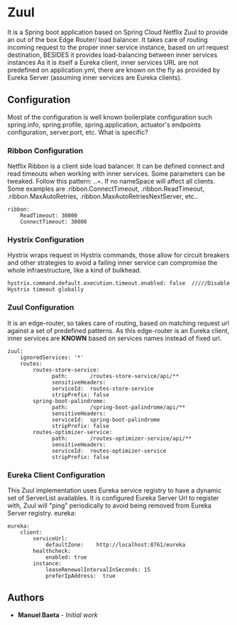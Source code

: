 # Zuul

It is a Spring boot application based on Spring Cloud Netflix Zuul to provide an out of the box Edge Router/ load balancer.
It takes care of routing incoming request to the proper inner service instance, based on url request destination, BESIDES it provides load-balancing between inner services instances
As it is itself a Eureka client, inner services URL are not predefined on application.yml, there are known on the fly as provided by Eureka Server (assuming inner services are Eureka clients). 

## Configuration

Most of the configuration is well known boilerplate configuration such spring.info, spring.profile, spring.application, actuator's endpoints configuration, server.port, etc.
What is specific? 

### Ribbon Configuration
Netflix Ribbon is a client side load balancer. It can be defined connect and read timeouts when working with inner services.
Some parameters can be tweaked. Follow this pattern: <clientName>.<nameSpace>.<propertyName>=<value>. If no nameSpace will affect all clients.
Some examples are <client>.ribbon.ConnectTimeout,  <client>.ribbon.ReadTimeout, <client>.ribbon.MaxAutoRetries, <client>.ribbon.MaxAutoRetriesNextServer, etc..
```
ribbon:  
    ReadTimeout: 30000    
    ConnectTimeout: 30000   
```

### Hystrix Configuration
Hystrix wraps request in Hystrix commands, those allow for circuit breakers and other strategies to avoid a failing inner service can compromise the whole infraestructure, like a kind of bulkhead.
```
hystrix.command.default.execution.timeout.enabled: false  /////Disable Hystrix timeout globally 
```

### Zuul Configuration 
It is an edge-router, so takes care of routing, based on matching request url against a set of predefined patterns. As this edge-router is an Eureka client, inner services are **KNOWN** based on services names instead of fixed url.
```
zuul:  
    ignoredServices: '*'  
    routes:  
        routes-store-service:  
              path:       /routes-store-service/api/**  
              sensitiveHeaders:   
              serviceId:  routes-store-service  
              stripPrefix: false  
        spring-boot-palindrome:  
              path:       /spring-boot-palindrome/api/**  
              sensitiveHeaders:   
              serviceId:  spring-boot-palindrome  
              stripPrefix: false              
        routes-optimizer-service:  
              path:       /routes-optimizer-service/api/**  
              sensitiveHeaders:   
              serviceId:  routes-optimizer-service  
              stripPrefix: false  

```


### Eureka Client Configuration
This Zuul implementation uses Eureka service registry to have a dynamic set of ServerList availables.
It is configured Eureka Server Url to register with, Zuul will "ping" periodically to avoid being removed from Eureka Server registry. 
eureka:
```
eureka:
    client:
        serviceUrl:
            defaultZone:    http://localhost:8761/eureka
        healthcheck:
            enabled: true
        instance:
            leaseRenewalIntervalInSeconds: 15
            preferIpAddress:  true
```

## Authors

* **Manuel Baeta** - *Initial work* 

